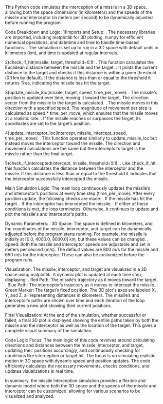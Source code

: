This Python code simulates the interception of a missile in a 3D space, allowing both the space dimensions (in kilometers) 
and the speeds of the missile and interceptor (in meters per second) to be dynamically adjusted before running the program.

Code Breakdown and Logic:
1)Imports and Setup:
. The necessary libraries are imported, including matplotlib for 3D plotting, numpy for efficient numerical operations, and datetime and time to handle time-based functions.
. The simulation is set up to run in a 3D space with default units in kilometers (km), and time is updated at regular intervals.

2)check_if_hit(missile, target, threshold=0.1):
. This function calculates the Euclidean distance between the missile and the target.
. It prints the current distance to the target and checks if this distance is within a given threshold (0.1 km by default). If the distance is less than or equal to the threshold
it returns True, indicating the missile has hit the target.

3)update_missile_loc(missile, target, speed, time_per_move):
. The missile's position is updated over time, moving it toward the target. The direction vector from the missile to the target is calculated.
. The missile moves in this direction with a specified speed. The magnitude of movement per step is calculated as speed * time_per_move, which ensures that the missile moves at a realistic rate.
. If the missile reaches or surpasses the target, its coordinates are set to the target’s position.

4)update_interceptor_loc(intercept, missile, intercept_speed, time_per_move):
. This function operates similarly to update_missile_loc but instead moves the interceptor toward the missile. The direction and movement calculations are the same
but the interceptor’s target is the missile rather than the final target.

5)check_if_intercepted(intercept, missile, threshold=0.1):
. Like check_if_hit, this function calculates the distance between the interceptor and the missile. If this distance is less than or equal to the threshold
it indicates that the interceptor successfully intercepted the missile.

Main Simulation Logic:
The main loop continuously updates the missile’s and interceptor’s positions at every time step (time_per_move). After every position update, the following checks are made:
. If the missile has hit the target.
. If the interceptor has intercepted the missile.
. If either of these conditions is met, the loop terminates. Otherwise, it continues to update and plot the missile's and interceptor's paths.

Dynamic Parameters:
. 3D Space: The space is defined in kilometers, and the coordinates of the missile, interceptor, and target can be dynamically adjusted before the program starts running. 
For example, the missile is initially at [0.0, 4000.0, 8000.0] km, but these values can be changed.
. Speed: Both the missile and interceptor speeds are adjustable and set in meters per second (m/s). The default values are 800 m/s for the missile and 650 m/s for the interceptor. 
These can also be customized before the program runs.

Visualization:
The missile, interceptor, and target are visualized in a 3D space using matplotlib. A dynamic plot is updated at each time step, displaying:
. Red Path: The missile’s trajectory as it moves toward the target.
. Blue Path: The interceptor’s trajectory as it moves to intercept the missile.
. Green Marker: The target’s fixed position.
The 3D plot's axes are labeled X, Y, and Z, all representing distances in kilometers. The missile’s and interceptor’s paths are shown over time
and each iteration of the loop generates a new plot showing their current positions.

Final Visualization:
At the end of the simulation, whether successful or failed, a final 3D plot is displayed showing the entire paths taken by both the missile and the interceptor
as well as the location of the target. This gives a complete visual summary of the simulation.

Code Logic Focus:
The main logic of this code revolves around calculating directions and distances between the missile, interceptor, and target, updating their positions accordingly, and continuously 
checking for conditions like interception or target hit. The focus is on simulating realistic motion in 3D space with dynamic speed and position updates. 
The code efficiently calculates the necessary movements, checks conditions, and updates visualizations in real time.

In summary, the missile interception simulation provides a flexible and dynamic model where both the 3D space and the speeds of the missile and interceptor can be customized, allowing for various 
scenarios to be visualized and analyzed.
